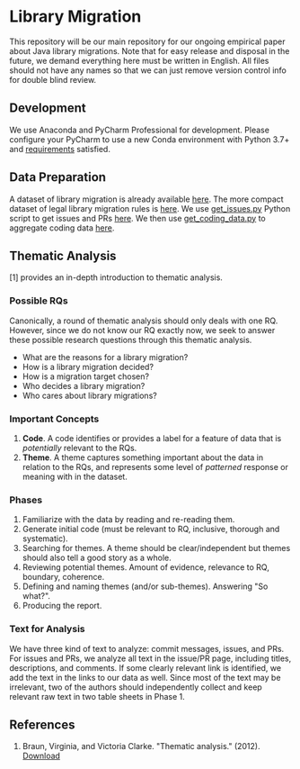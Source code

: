 # Library Migration

This repository will be our main repository for our ongoing empirical paper about Java library migrations.
Note that for easy release and disposal in the future, we demand everything here must be written in English.
All files should not have any names so that we can just remove version control info for double blind review.

## Development

We use Anaconda and PyCharm Professional for development. 
Please configure your PyCharm to use a new Conda environment with Python 3.7+ and [requirements](requirements.txt) satisfied.

## Data Preparation

A dataset of library migration is already available [here](data/migrations.xlsx).
The more compact dataset of legal library migration rules is [here](data/rules.xlsx).
We use [get_issues.py](get_issues.py) Python script to get issues and PRs [here](data/issues.xlsx).
We then use [get_coding_data.py](get_coding_data.py) to aggregate coding data [here](data/coding.xlsx).

## Thematic Analysis

[1] provides an in-depth introduction to thematic analysis.

### Possible RQs

Canonically, a round of thematic analysis should only deals with one RQ.
However, since we do not know our RQ exactly now,
we seek to answer these possible research questions through this thematic analysis.
* What are the reasons for a library migration? 
* How is a library migration decided? 
* How is a migration target chosen? 
* Who decides a library migration? 
* Who cares about library migrations?

### Important Concepts

1. **Code**. A code identifies or provides a label for a feature of data that is *potentially* relevant to the RQs.
2. **Theme**. A theme captures something important about the data in relation to the RQs, 
and represents some level of *patterned* response or meaning with in the dataset.

### Phases

1. Familiarize with the data by reading and re-reading them.
2. Generate initial code (must be relevant to RQ, inclusive, thorough and systematic).
3. Searching for themes. A theme should be clear/independent but themes should also tell a good story as a whole.
4. Reviewing potential themes. Amount of evidence, relevance to RQ, boundary, coherence.
5. Defining and naming themes (and/or sub-themes). Answering "So what?".
6. Producing the report.

### Text for Analysis

We have three kind of text to analyze: commit messages, issues, and PRs.
For issues and PRs, we analyze all text in the issue/PR page, including titles, descriptions, and comments.
If some clearly relevant link is identified, we add the text in the links to our data as well. 
Since most of the text may be irrelevant, two of the authors should independently collect and keep relevant raw text in two table sheets in Phase 1.

## References

1. Braun, Virginia, and Victoria Clarke. "Thematic analysis." (2012). [Download](https://www.researchgate.net/profile/David_Morgan19/post/how_to_do_qualitative_analysis_of_25_one_to_one_interviews/attachment/5b045e3f4cde260d15e0492e/AS%3A629151971151872%401527012927043/download/Braun+12+Psych+Handbook.pdf)

